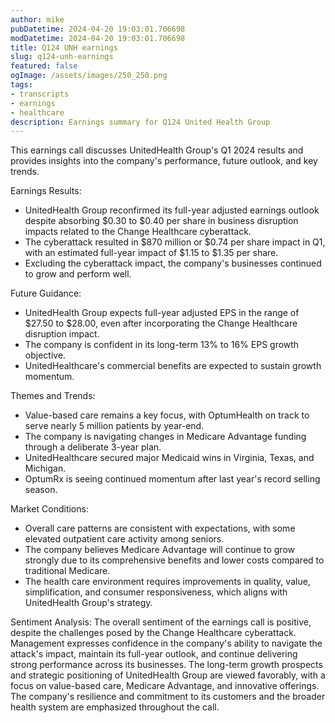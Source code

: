 ```yaml
---
author: mike
pubDatetime: 2024-04-20 19:03:01.706698
modDatetime: 2024-04-20 19:03:01.706698
title: Q124 UNH earnings
slug: q124-unh-earnings
featured: false
ogImage: /assets/images/250_250.png
tags:
- transcripts
- earnings
- healthcare
description: Earnings summary for Q124 United Health Group
---
```

This earnings call discusses UnitedHealth Group's Q1 2024 results and provides insights into the company's performance, future outlook, and key trends.

Earnings Results:
- UnitedHealth Group reconfirmed its full-year adjusted earnings outlook despite absorbing $0.30 to $0.40 per share in business disruption impacts related to the Change Healthcare cyberattack.
- The cyberattack resulted in $870 million or $0.74 per share impact in Q1, with an estimated full-year impact of $1.15 to $1.35 per share.
- Excluding the cyberattack impact, the company's businesses continued to grow and perform well.

Future Guidance:
- UnitedHealth Group expects full-year adjusted EPS in the range of $27.50 to $28.00, even after incorporating the Change Healthcare disruption impact.
- The company is confident in its long-term 13% to 16% EPS growth objective.
- UnitedHealthcare's commercial benefits are expected to sustain growth momentum.

Themes and Trends:
- Value-based care remains a key focus, with OptumHealth on track to serve nearly 5 million patients by year-end.
- The company is navigating changes in Medicare Advantage funding through a deliberate 3-year plan.
- UnitedHealthcare secured major Medicaid wins in Virginia, Texas, and Michigan.
- OptumRx is seeing continued momentum after last year's record selling season.

Market Conditions:
- Overall care patterns are consistent with expectations, with some elevated outpatient care activity among seniors.
- The company believes Medicare Advantage will continue to grow strongly due to its comprehensive benefits and lower costs compared to traditional Medicare.
- The health care environment requires improvements in quality, value, simplification, and consumer responsiveness, which aligns with UnitedHealth Group's strategy.

Sentiment Analysis:
The overall sentiment of the earnings call is positive, despite the challenges posed by the Change Healthcare cyberattack. Management expresses confidence in the company's ability to navigate the attack's impact, maintain its full-year outlook, and continue delivering strong performance across its businesses. The long-term growth prospects and strategic positioning of UnitedHealth Group are viewed favorably, with a focus on value-based care, Medicare Advantage, and innovative offerings. The company's resilience and commitment to its customers and the broader health system are emphasized throughout the call.
